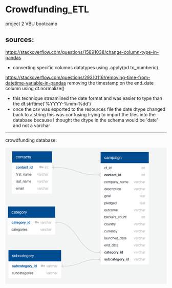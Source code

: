 # Crowdfunding_ETL
project 2 VBU bootcamp


## sources: 
https://stackoverflow.com/questions/15891038/change-column-type-in-pandas
- converting specific columns datatypes using .apply(pd.to_numberic)

https://stackoverflow.com/questions/29310116/removing-time-from-datetime-variable-in-pandas
removing the timestamp on the end_date column using dt.normalize()
- this technique streamlined the date format and was easier to type than the df.strftime('%YYYY-%mm-%dd')
- once the csv was exported to the resources file the date dtype changed back to a string this was confusing trying to import the files into the database because I thought the dtype in the schema would be 'date' and not a varchar
-----------------------------------------------------------------------------------
crowdfunding database:

![Alt text](/ETL_ERD.png?raw=true "Schema ERD")
